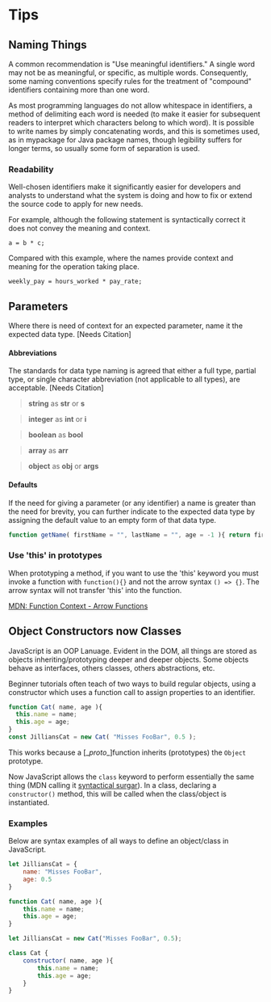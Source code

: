 # Tips

## Naming Things

A common recommendation is "Use meaningful identifiers." A single word may not be as meaningful, or specific, as multiple words. Consequently, some naming conventions specify rules for the treatment of "compound" identifiers containing more than one word.

As most programming languages do not allow whitespace in identifiers, a method of delimiting each word is needed (to make it easier for subsequent readers to interpret which characters belong to which word). It is possible to write names by simply concatenating words, and this is sometimes used, as in mypackage for Java package names, though legibility suffers for longer terms, so usually some form of separation is used.

### Readability

Well-chosen identifiers make it significantly easier for developers and analysts to understand what the system is doing and how to fix or extend the source code to apply for new needs.

For example, although the following statement is syntactically correct it does not convey the meaning and context.

```
a = b * c;
```

Compared with this example, where the names provide context and meaning for the operation taking place.

```
weekly_pay = hours_worked * pay_rate;
```

## Parameters

Where there is need of context for an expected parameter, name it the expected data type. [Needs Citation]

#### Abbreviations

The standards for data type naming is agreed that either a full type, partial type, or single character abbreviation (not applicable to all types), are acceptable. [Needs Citation]

> **string** as **str** or **s**

> **integer** as **int** or **i**

> **boolean** as **bool**

> **array** as **arr**

> **object** as **obj** or **args**

#### Defaults

If the need for giving a parameter (or any identifier) a name is greater than the need for brevity, you can further indicate to the expected data type by assigning the default value to an empty form of that data type.

```js
function getName( firstName = "", lastName = "", age = -1 ){ return firstname + " " + lastName; }
```

### Use 'this' in prototypes

When prototyping a method, if you want to use the 'this' keyword you must invoke a function with `function(){}` and not the arrow syntax `() => {}`. The arrow syntax will not transfer 'this' into the function.

[MDN: Function Context - Arrow Functions](https://developer.mozilla.org/en-US/docs/Web/JavaScript/Reference/Operators/this#Function_context)

## Object Constructors now Classes

JavaScript is an OOP Lanuage. Evident in the DOM, all things are stored as objects inheriting/prototyping deeper and deeper objects. Some objects behave as interfaces, others classes, others abstractions, etc.

Beginner tutorials often teach of two ways to build regular objects, using a constructor which uses a function call to assign properties to an identifier.
```js
function Cat( name, age ){
  this.name = name;
  this.age = age;
}
const JilliansCat = new Cat( "Misses FooBar", 0.5 );
```

This works because a [\__proto__]function inherits (prototypes) the `Object` prototype.

Now JavaScript allows the `class` keyword to perform essentially the same thing (MDN calling it [syntactical surgar](https://developer.mozilla.org/en-US/docs/Web/JavaScript/Reference/Classes)). In a class, declaring a `constructor()` method, this will be called when the class/object is instantiated.

### Examples
Below are syntax examples of all ways to define an object/class in JavaScript.

```js
let JilliansCat = {
    name: "Misses FooBar",
    age: 0.5
}

function Cat( name, age ){
    this.name = name;
    this.age = age;
}

let JilliansCat = new Cat("Misses FooBar", 0.5);

class Cat {
    constructor( name, age ){
        this.name = name;
        this.age = age;
    }
}
```
